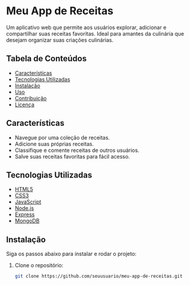 # Meu App de Receitas

Um aplicativo web que permite aos usuários explorar, adicionar e compartilhar suas receitas favoritas. Ideal para amantes da culinária que desejam organizar suas criações culinárias.

## Tabela de Conteúdos

- [Características](#características)
- [Tecnologias Utilizadas](#tecnologias-utilizadas)
- [Instalação](#instalação)
- [Uso](#uso)
- [Contribuição](#contribuição)
- [Licença](#licença)

## Características

- Navegue por uma coleção de receitas.
- Adicione suas próprias receitas.
- Classifique e comente receitas de outros usuários.
- Salve suas receitas favoritas para fácil acesso.

## Tecnologias Utilizadas

- [HTML5](https://developer.mozilla.org/pt-BR/docs/Web/HTML)
- [CSS3](https://developer.mozilla.org/pt-BR/docs/Web/CSS)
- [JavaScript](https://developer.mozilla.org/pt-BR/docs/Web/JavaScript)
- [Node.js](https://nodejs.org/)
- [Express](https://expressjs.com/)
- [MongoDB](https://www.mongodb.com/)

## Instalação

Siga os passos abaixo para instalar e rodar o projeto:

1. Clone o repositório:
   ```bash
   git clone https://github.com/seuusuario/meu-app-de-receitas.git
